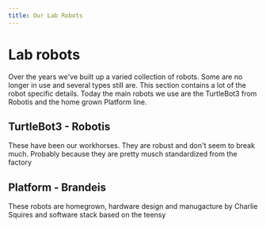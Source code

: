 ```yaml
---
title: Our Lab Robots
---
```

# Lab robots

Over the years we've built up a varied collection of robots. Some are no longer in use and several types still are. This section contains a lot of the robot specific details. Today the main robots we use are the TurtleBot3 from Robotis and the home grown Platform line.

## TurtleBot3 - Robotis

These have been our workhorses. They are robust and don't seem to break much. Probably because they are pretty musch standardized from the factory

## Platform - Brandeis

These robots are homegrown, hardware design and manugacture by Charlie Squires and software stack based on the teensy